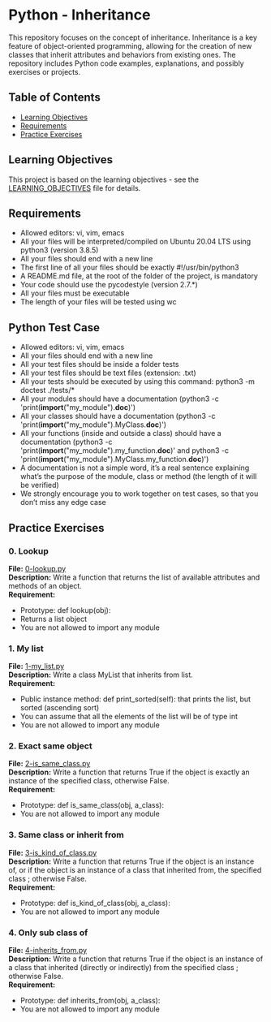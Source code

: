 # Python - Inheritance

This repository focuses on the concept of inheritance. Inheritance is a key feature of object-oriented programming, allowing for the creation of new classes that inherit attributes and behaviors from existing ones. The repository includes Python code examples, explanations, and possibly exercises or projects.

## Table of Contents
- [Learning Objectives](#learning-objectives)
- [Requirements](#requirements)
- [Practice Exercises](#practice-exercises)
## Learning Objectives

This project is based on the learning objectives - see the [LEARNING_OBJECTIVES](https://github.com/Goaty-yagi/holbertonschool-higher_level_programming/blob/main/python-inheritance/LEANING_OBJECTIVES.md) file for details.

## Requirements
- Allowed editors: vi, vim, emacs
- All your files will be interpreted/compiled on Ubuntu 20.04 LTS using python3 (version 3.8.5)
- All your files should end with a new line
- The first line of all your files should be exactly #!/usr/bin/python3
- A README.md file, at the root of the folder of the project, is mandatory
- Your code should use the pycodestyle (version 2.7.*)
- All your files must be executable
- The length of your files will be tested using wc

## Python Test Case
- Allowed editors: vi, vim, emacs
- All your files should end with a new line
- All your test files should be inside a folder tests
- All your test files should be text files (extension: .txt)
- All your tests should be executed by using this command: python3 -m doctest ./tests/*
- All your modules should have a documentation (python3 -c 'print(__import__("my_module").__doc__)')
- All your classes should have a documentation (python3 -c 'print(__import__("my_module").MyClass.__doc__)')
- All your functions (inside and outside a class) should have a documentation (python3 -c 'print(__import__("my_module").my_function.__doc__)' and python3 -c 'print(__import__("my_module").MyClass.my_function.__doc__)')
- A documentation is not a simple word, it’s a real sentence explaining what’s the purpose of the module, class or method (the length of it will be verified)
- We strongly encourage you to work together on test cases, so that you don’t miss any edge case

## Practice Exercises

### 0. Lookup

**File:** [0-lookup.py](https://github.com/Goaty-yagi/holbertonschool-higher_level_programming/blob/main/python-inheritance/0-lookup.py)<br>
**Description:** Write a function that returns the list of available attributes and methods of an object.<br>
**Requirement:** <br>
- Prototype: def lookup(obj):
- Returns a list object
- You are not allowed to import any module

### 1. My list

**File:** [1-my_list.py](https://github.com/Goaty-yagi/holbertonschool-higher_level_programming/blob/main/python-inheritance/1-my_list.py)<br>
**Description:** Write a class MyList that inherits from list.<br>
**Requirement:** <br>
- Public instance method: def print_sorted(self): that prints the list, but sorted (ascending sort)
- You can assume that all the elements of the list will be of type int
- You are not allowed to import any module

### 2. Exact same object

**File:** [2-is_same_class.py](https://github.com/Goaty-yagi/holbertonschool-higher_level_programming/blob/main/python-inheritance/2-is_same_class.py)<br>
**Description:** Write a function that returns True if the object is exactly an instance of the specified class, otherwise False.<br>
**Requirement:** <br>
- Prototype: def is_same_class(obj, a_class):
- You are not allowed to import any module

### 3. Same class or inherit from

**File:** [3-is_kind_of_class.py](https://github.com/Goaty-yagi/holbertonschool-higher_level_programming/blob/main/python-inheritance/3-is_kind_of_class.py)<br>
**Description:** Write a function that returns True if the object is an instance of, or if the object is an instance of a class that inherited from, the specified class ; otherwise False.<br>
**Requirement:** <br>
- Prototype: def is_kind_of_class(obj, a_class):
- You are not allowed to import any module

### 4. Only sub class of

**File:** [4-inherits_from.py](https://github.com/Goaty-yagi/holbertonschool-higher_level_programming/blob/main/python-inheritance/4-inherits_from.py)<br>
**Description:** Write a function that returns True if the object is an instance of a class that inherited (directly or indirectly) from the specified class ; otherwise False.<br>
**Requirement:** <br>
- Prototype: def inherits_from(obj, a_class):
- You are not allowed to import any module